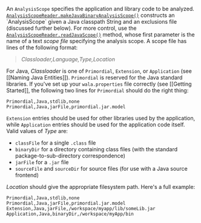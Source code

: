 An `AnalysisScope` specifies the application and library code to be
analyzed.
[`AnalysisScopeReader.makeJavaBinaryAnalysisScope()`](http://wala.sourceforge.net/javadocs/trunk/com/ibm/wala/util/config/AnalysisScopeReader.html#makeJavaBinaryAnalysisScope(java.lang.String,%20java.io.File))
constructs an `AnalysisScope` given a Java classpath String and an
exclusions file (discussed further below). For more control, use the
[`AnalysisScopeReader.readJavaScope()`](http://wala.sourceforge.net/javadocs/trunk/com/ibm/wala/util/config/AnalysisScopeReader.html#readJavaScope(java.lang.String,%20java.io.File,%20java.lang.ClassLoader))
method, whose first parameter is the name of a text <em>scope file</em>
specifying the analysis scope. A scope file has lines of the following
format:

> <em>Classloader,Language,Type,Location</em>

For Java, <em>Classloader</em> is one of `Primordial`, `Extension`, or
`Application` (see [[Naming Java Entities]]). `Primordial` is
reserved for the Java standard libraries. If you've set up your
`wala.properties` file correctly (see [[Getting Started]], the following two
lines for `Primordial` should do the right thing:

`Primordial,Java,stdlib,none`
`Primordial,Java,jarFile,primordial.jar.model`

`Extension` entries should be used for other libraries used by the
application, while `Application` entries should be used for the
application code itself. Valid values of <em>Type</em> are:

-   `classFile` for a single `.class` file
-   `binaryDir` for a directory containing class files (with the
    standard package-to-sub-directory correspondence)
-   `jarFile` for a `.jar` file
-   `sourceFile` and `sourceDir` for source files (for use with a Java
    source frontend)

<em>Location</em> should give the appropriate filesystem path. Here's a
full example:

`Primordial,Java,stdlib,none`
`Primordial,Java,jarFile,primordial.jar.model`
`Extension,Java,jarFile,/workspace/myapp/lib/someLib.jar`
`Application,Java,binaryDir,/workspace/myApp/bin`